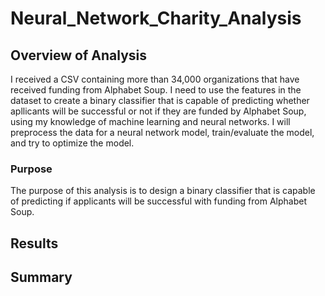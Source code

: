 # Neural_Network_Charity_Analysis

## Overview of Analysis

I received a CSV containing more than 34,000 organizations that have received funding from Alphabet Soup. I need to use the features in the dataset to create a binary classifier that is capable of predicting whether apllicants will be successful or not if they are funded by Alphabet Soup, using my knowledge of machine learning and neural networks. I will preprocess the data for a neural network model, train/evaluate the model, and try to optimize the model.

### Purpose

The purpose of this analysis is to design a binary classifier that is capable of predicting if applicants will be successful with funding from Alphabet Soup.

## Results



## Summary